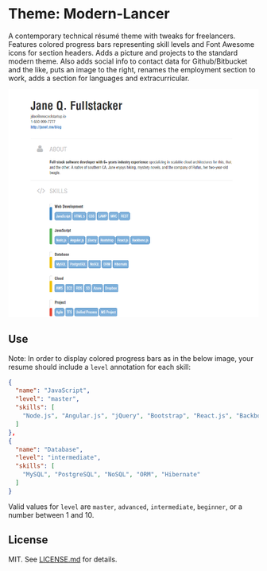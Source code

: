 Theme: Modern-Lancer
===============
A contemporary technical résumé theme with tweaks for freelancers. Features colored progress bars
representing skill levels and Font Awesome icons for section headers. 
Adds a picture and projects to the standard modern theme. 
Also adds social info to contact data for Github/Bitbucket and the like, puts an image to the right, 
renames the employment section to work, adds a section for languages and extracurricular.

![](modern.png)

## Use

Note: In order to display colored progress bars as in the below image, your resume should include a `level` annotation for each skill:

```json
{
  "name": "JavaScript",
  "level": "master",
  "skills": [
    "Node.js", "Angular.js", "jQuery", "Bootstrap", "React.js", "Backbone.js"
  ]
},
{
  "name": "Database",
  "level": "intermediate",
  "skills": [
    "MySQL", "PostgreSQL", "NoSQL", "ORM", "Hibernate"
  ]
}
```

Valid values for `level` are `master`, `advanced`, `intermediate`, `beginner`,
or a number between 1 and 10.

## License

MIT. See [LICENSE.md][lic] for details.

[lic]: https://github.com/fluentdesk/fresh-themes/blob/master/LICENSE.md
